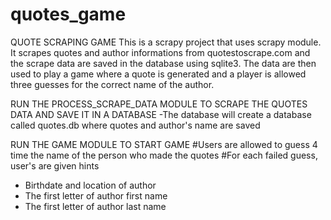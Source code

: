 # quotes_game
QUOTE SCRAPING GAME
This is a scrapy project that uses scrapy module.
It scrapes quotes and author informations from quotestoscrape.com and the scrape data are saved in the database using sqlite3. The data are then used to play a game where a quote is generated and a player is allowed three guesses for the correct name of the author.

RUN THE PROCESS_SCRAPE_DATA MODULE TO SCRAPE THE QUOTES DATA AND SAVE IT IN A DATABASE
-The database will create a database called quotes.db where quotes and author's name are saved

RUN THE GAME MODULE TO START GAME
#Users are allowed to guess 4 time the name of the person who made the quotes
#For each failed guess, user's are given hints
- Birthdate and location of author
- The first letter of author first name
- The first letter of author last name
